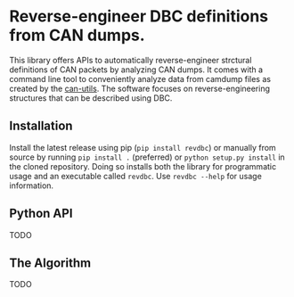 # Reverse-engineer DBC definitions from CAN dumps. #

This library offers APIs to automatically reverse-engineer strctural definitions of CAN packets by analyzing CAN dumps. It comes with a command line tool to conveniently analyze data from camdump files as created by the [can-utils](https://github.com/linux-can/can-utils). The software focuses on reverse-engineering structures that can be described using DBC.

## Installation ##

Install the latest release using pip (``pip install revdbc``) or manually from source by running ``pip install .`` (preferred) or ``python setup.py install`` in the cloned repository. Doing so installs both the library for programmatic usage and an executable called `revdbc`. Use `revdbc --help` for usage information.

## Python API ##

TODO

## The Algorithm ##

TODO

